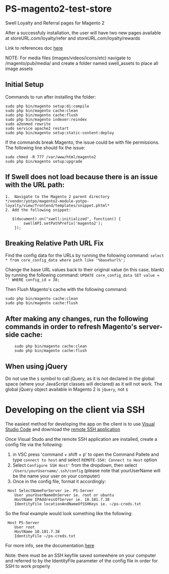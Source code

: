 # PS-magento2-test-store

Swell Loyalty and Referral pages for Magento 2

After a successfuly installation, the user will have two new pages available at storeURL.com/loyalty/refer and storeURL.com/loyalty/rewards

Link to references doc [here](https://docs.google.com/document/d/1x0gjuC7-YvJh4nnfZyUa_RtHJy6u56S1b1drCYLREOk/edit?usp=sharing)

NOTE: For media files (images/videos/icons/etc) navigate to /magento/pub/media/ and create a folder named swell_assets to place all image assets

## Initial Setup

Commands to run after installing the folder:
````
sudo php bin/magento setup:di:compile
sudo php bin/magento cache:clean
sudo php bin/magento cache:flush
sudo php bin/magento indexer:reindex
sudo a2enmod rewrite
sudo service apache2 restart
sudo php bin/magento setup:static-content:deploy
````

If the commands break Magento, the issue could be with file permissions. The following line should fix the issue:

````
sudo chmod -R 777 /var/www/html/magento2
sudo php bin/magento setup:upgrade
````

## If Swell does not load because there is an issue with the URL path:

    1.  Navigate to the Magento 2 parent directory
    */vendor/yotpo/magento2-module-yotpo-loyalty/view/frontend/templates/snippet.phtml*
    2. Add the following snippet:
```
   $(document).on("swell:initialized", function() {
        swellAPI.setPathPrefix('magento2');
    });
```

## Breaking Relative Path URL Fix

Find the config data for the URLs by running the following command:
`select * from core_config_data where path like '%base%url%';`

Change the base URL values back to their original value (in this case, blank) by running the following command:
`UPDATE core_config_data SET value = '' WHERE config_id = 38;`

Then Flush Magento's cache with the following command:
```
sudo php bin/magento cache:clean
sudo php bin/magento cache:flush
```

## After making any changes, run the following commands in order to refresh Magento's server-side cache:
```
    sudo php bin/magento cache:clean
    sudo php bin/magento cache:flush
```
## When using jQuery

Do not use the `$` symbol to call jQuery, as it is not declared in the global space (where your JavaScript classes will declared) as it will not work. The global jQuery object available in Magento 2 is `jQuery`, not `$`

# Developing on the client via SSH

The easiest method for developing the app on the client is to use [Visual Studio Code](https://visualstudio.microsoft.com/) and download the [remote SSH application](https://marketplace.visualstudio.com/items?itemName=ms-vscode-remote.remote-ssh)

Once Visual Studo and the remote SSH application are installed, create a config file via the following:
1. in VSC press 'command + shift + p' to open the Command Pallete and type `connect to host` and select `REMOTE-SSH: Connect to Host` option
2. Select `Configure SSH Host'` from the dropdown, then select `/Users/yourUsername/.ssh/config` (please note that yourUserName will be the name your user on your computer)
3. Once in the config file, format it accordingly:
````
 Host SelectNameForServer ie. PS-Server
    User yourUserNameOnServer ie. root or ubuntu
    HostName IPAddressOfServer ie. 10.101.7.38
    IdentityFile locationAndNameOfSSHKeys ie. ~/ps-creds.txt
````

So the final example would look something like the following:
````
 Host PS-Server
    User root
    HostName 10.101.7.38
    IdentityFile ~/ps-creds.txt
````

For more info, see the documentation [here](https://code.visualstudio.com/docs/remote/ssh)

Note: there must be an SSH keyfile saved somewhere on your computer and referred to by the IdentityFile parameter of the config file in order for SSH to work properly
